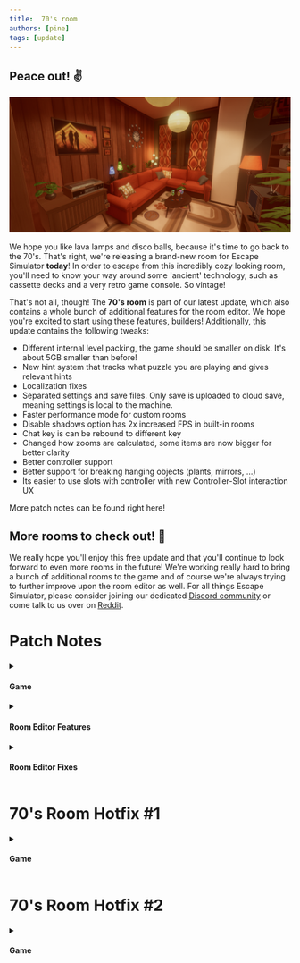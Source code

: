 ```yaml
---
title:  70's room
authors: [pine]
tags: [update]
---
```



## Peace out! ✌️

![Room](./room.png)

We hope you like lava lamps and disco balls, because it's time to go back to the 70's. That's right, we're releasing a brand-new room for Escape Simulator **today**! In order to escape from this incredibly cozy looking room, you'll need to know your way around some 'ancient' technology, such as cassette decks and a very retro game console. So vintage!

That's not all, though! The **70's room** is part of our latest update, which also contains a whole bunch of additional features for the room editor. We hope you're excited to start using these features, builders! Additionally, this update contains the following tweaks:

- Different internal level packing, the game should be smaller on disk. It's about 5GB smaller than before!
- New hint system that tracks what puzzle you are playing and gives relevant hints
- Localization fixes
- Separated settings and save files. Only save is uploaded to cloud save, meaning settings is local to the machine.
- Faster performance mode for custom rooms
- Disable shadows option has 2x increased FPS in built-in rooms
- Chat key is can be rebound to different key
- Changed how zooms are calculated, some items are now bigger for better clarity
- Better controller support
- Better support for breaking hanging objects (plants, mirrors, ...)
- Its easier to use slots with controller with new Controller-Slot interaction UX

More patch notes can be found right here!

## More rooms to check out! 👀

We really hope you'll enjoy this free update and that you'll continue to look forward to even more rooms in the future! We're working really hard to bring a bunch of additional rooms to the game and of course we're always trying to further improve upon the room editor as well. For all things Escape Simulator, please consider joining our dedicated [Discord community](https://discord.gg/pinestudio) or come talk to us over on [Reddit](https://www.reddit.com/r/PlayEscapeSimulator/).

# Patch Notes

<details><summary><h4>Game</h4></summary>

- Different internal level packing, the game should be smaller on disk. It's about 5GB smaller than before!
- New hint system that tracks what puzzle you are playing and gives relevant hints
- Localization fixes
- Separated settings and save files. Only save is uploaded to cloud save, meaning settings is local to the machine.
- Faster performance mode for custom rooms
- Disable shadows option has 2x increased FPS in built-in rooms
- Chat key is can be rebound to different key
- Changed how zooms are calculated, some items are now bigger for better clarity
- Better controller support
- Better support for breaking hanging objects (plants, mirrors, ...)
- Its easier to use slots with controller with new Controller-Slot interaction UX
- Brand oldie-but-goldie room: 70's Room 

</details>

<details><summary><h4>Room Editor Features</h4></summary>

- Added Cats In Time room props
- Added 2 transparency props (the reign of the sticker is over)
- Added number, letter and symbol props
- Added the Display logic prop
- Added a functional keypad prop
- Added a button for exporting default prop textures
- The 'Finish' logic prop can now be used to load other custom rooms, you can continue your stories through other rooms
- Added options on the 'Finish' logic prop for setting the final camera position
- Hide props while editing the room with 'H' or 'Shift + H'
- Right click on a collection of props and select one by name
- Added a 'Use Rigidbody' checkmark to Animations/Buttons to help with physics prop interactions
- Added a button for fixing custom texture sizes for better compression
- New room option added: 'Require post processing'
- Lua activator API added
- Teleport, Sound, Fog, Post Processing and Skybox can now be triggered by any value except for zero (enabled by resetting the connection)
- Community room lighting option added
- Locks now have a reset pin ("R"), target it with any value but zero to reset the lock values to zero (for lua, just target the index with -400)
- Locks also now have a master unlock pin ("U"), target it with any value but zero to unlock the lock (for lua, just target the index with -500)
- Right click on a prop to show a list of all selectable props under the cursor, change prop names to easily differentiate between props when selecting this way
- Logic props that are based on locks (Sound, Fog, etc.) can now be triggered by any number except zero
- Added a transparency order offset setting for transparent objects, change this if you want some transparent objects to render in front/back of other transparent objects

</details>

<details><summary><h4>Room Editor Fixes</h4></summary>

- Smoother animations in zooms
- Visibility Activator delay removed to help with desync
- Fixed an issue where Visibility Activators didn't disable all colliders on some props
- Fixed issue with importing props from other rooms, references to non copied props are removed
- Pickable animations can now be set as slot keys
- Animations and buttons can no longer be picked up in zoom without using the pickable checkmark
- Fixed a hole in a halloween wall
- Fixed ambience sounds not stopping when starting other music sounds
- Transitioning to post processing with a disabled color filter now correctly transitions to no color filter
- Fixed removing prop links from slots when changing prop behaviour and undo
- Fixed reflection change on further away floors and props
- Fixed activator triggering for each player on start
- Exit zoom is no longer blocked by buttons and animations
- Fixed embedded gltf falsely reporting missing models
- Slot keys can now have triggers as children
- Fixed issue with slot keys disappearing when ejected while in zoom
- Fixed Visibility Activator enabling collider renderers on some props
-Zoomables can no longer have the pin button
- Click and drag selection now targets all props, use alt + click and drag to target only the root parent object
- Clone onChange updates now correctly update when animations are completed and not at the start
- UI text fixes, some translations and hints added
- Rect selection now selects all objects instead of only parents, use ALT + click and drag to only select parents
- Fixed pivots for certain props (to see the change replace the old prop with the new version of it)

</details>

# 70's Room Hotfix #1

<details><summary><h4>Game</h4></summary>

- Added missing textures for translations

</details>

# 70's Room Hotfix #2

<details><summary><h4>Game</h4></summary>

- 70's Room visual bug fixes
- 70's Room translation fixes
- Translation fixes on some levels in Steampunk DLC
- More solid monitor selector option
- Fixed transparency clipping issue for custom rooms
- Better right click movement in the room editor

</details>

